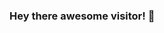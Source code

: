### Hey there awesome visitor! 👋

<!--
**Ash-6576/Ash-6576** is a ✨ _special_ ✨ repository because its `README.md` (this file) appears on your GitHub profile.

Here are some ideas to get you started:

- 🔭 I’m currently working on Discord.js
- 🌱 I’m currently learning Node.js
- 📫 How to reach me: Discord - jamun#9889 , Gmail - ash420hh@gmail.com
- ⚡ Fun fact: The letter "a" doesn't appear in any number written out until "one thousand"

 My name is Ashish aka ASH and I'm a Web developer and a Video Games lover. Always Excited to create new stuff or learn something new. I'm from India, currently unemployed. You can contact me on Discord: jamun#9889/.xD#8114

https://github-readme-stats.vercel.app/api?username=Ash-6576&&show_icons=true&title_color=ffffff&icon_color=bb2acf&text_color=daf7dc&bg_color=151515
